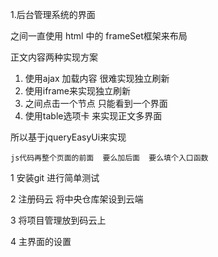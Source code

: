 
1.后台管理系统的界面

之间一直使用 html 中的 frameSet框架来布局

正文内容两种实现方案

1. 使用ajax 加载内容  很难实现独立刷新
2. 使用iframe来实现独立刷新
2. 之间点击一个节点 只能看到一个界面
3. 使用table选项卡 来实现正文多界面

所以基于jqueryEasyUi来实现

	js代码再整个页面的前面  要么加后面  要么填个入口函数



1  安装git 进行简单测试 


2  注册码云  将中央仓库架设到云端


3  将项目管理放到码云上


4  主界面的设置

	

	